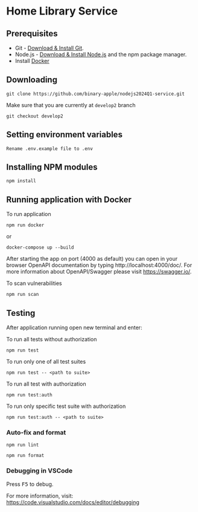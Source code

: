 # Home Library Service

## Prerequisites

- Git - [Download & Install Git](https://git-scm.com/downloads).
- Node.js - [Download & Install Node.js](https://nodejs.org/en/download/) and the npm package manager.
- Install [Docker](https://docs.docker.com/engine/install/)

## Downloading

```
git clone https://github.com/binary-apple/nodejs2024Q1-service.git
```

Make sure that you are currently at `develop2` branch

```
git checkout develop2
```

## Setting environment variables

```
Rename .env.example file to .env
```

## Installing NPM modules

```
npm install
```

## Running application with Docker

To run application

```
npm run docker
```
or
```
docker-compose up --build
```

After starting the app on port (4000 as default) you can open
in your browser OpenAPI documentation by typing http://localhost:4000/doc/.
For more information about OpenAPI/Swagger please visit https://swagger.io/.

To scan vulnerabilities

```
npm run scan
```


## Testing

After application running open new terminal and enter:

To run all tests without authorization

```
npm run test
```

To run only one of all test suites

```
npm run test -- <path to suite>
```

To run all test with authorization

```
npm run test:auth
```

To run only specific test suite with authorization

```
npm run test:auth -- <path to suite>
```

### Auto-fix and format

```
npm run lint
```

```
npm run format
```

### Debugging in VSCode

Press <kbd>F5</kbd> to debug.

For more information, visit: https://code.visualstudio.com/docs/editor/debugging
